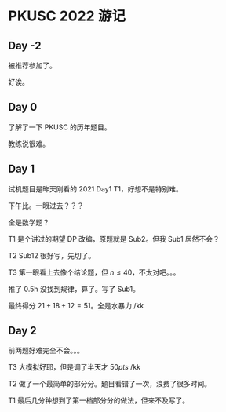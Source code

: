 # PKUSC 2022 游记

## Day -2

被推荐参加了。

好诶。

## Day 0

了解了一下 PKUSC 的历年题目。

教练说很难。

## Day 1

试机题目是昨天刚看的 2021 Day1 T1，好想不是特别难。

下午比。一眼过去？？？

全是数学题？

T1 是个讲过的期望 DP 改编，原题就是 Sub2。但我 Sub1 居然不会？

T2 Sub12 很好写，先切了。

T3 第一眼看上去像个结论题，但 $n\leq 40$，不太对吧。。。

推了 0.5h 没找到规律，算了。写了 Sub1。

最终得分 $21+18+12=51$。全是水暴力 /kk

## Day 2

前两题好难完全不会。。。

T3 大模拟好耶，但是调了半天才 $50 pts$ /kk

T2 做了一个最简单的部分分。题目看错了一次，浪费了很多时间。

T1 最后几分钟想到了第一档部分分的做法，但来不及写了。